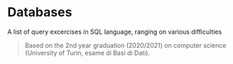# Databases
A list of query excercises in SQL language, ranging on various difficulties
> Based on the 2nd year graduation (2020/2021) on computer science (University of Turin, esame di Basi di Dati).